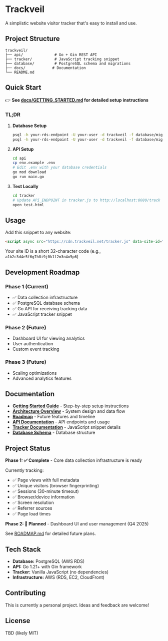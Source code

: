 # Trackveil

A simplistic website visitor tracker that's easy to install and use.

## Project Structure

```
trackveil/
├── api/              # Go + Gin REST API
├── tracker/          # JavaScript tracking snippet
├── database/         # PostgreSQL schema and migrations
├── docs/            # Documentation
└── README.md
```

## Quick Start

👉 **See [docs/GETTING_STARTED.md](docs/GETTING_STARTED.md) for detailed setup instructions**

### TL;DR

1. **Database Setup**
   ```bash
   psql -h your-rds-endpoint -U your-user -d trackveil -f database/migrations/001_initial_schema.sql
   psql -h your-rds-endpoint -U your-user -d trackveil -f database/migrations/002_seed_test_data.sql
   ```

2. **API Setup**
   ```bash
   cd api
   cp env.example .env
   # Edit .env with your database credentials
   go mod download
   go run main.go
   ```

3. **Test Locally**
   ```bash
   cd tracker
   # Update API_ENDPOINT in tracker.js to http://localhost:8080/track
   open test.html
   ```

## Usage

Add this snippet to any website:

```html
<script async src="https://cdn.trackveil.net/tracker.js" data-site-id="YOUR_SITE_ID"></script>
```

Your site ID is a short 32-character code (e.g., `a1b2c3d4e5f6g7h8i9j0k1l2m3n4o5p6`)

## Development Roadmap

### Phase 1 (Current)
- ✅ Data collection infrastructure
- ✅ PostgreSQL database schema
- ✅ Go API for receiving tracking data
- ✅ JavaScript tracker snippet

### Phase 2 (Future)
- Dashboard UI for viewing analytics
- User authentication
- Custom event tracking

### Phase 3 (Future)
- Scaling optimizations
- Advanced analytics features

## Documentation

- **[Getting Started Guide](docs/GETTING_STARTED.md)** - Step-by-step setup instructions
- **[Architecture Overview](docs/ARCHITECTURE.md)** - System design and data flow
- **[Roadmap](docs/ROADMAP.md)** - Future features and timeline
- **[API Documentation](api/README.md)** - API endpoints and usage
- **[Tracker Documentation](tracker/README.md)** - JavaScript snippet details
- **[Database Schema](database/README.md)** - Database structure

## Project Status

**Phase 1: ✅ Complete** - Core data collection infrastructure is ready

Currently tracking:
- ✅ Page views with full metadata
- ✅ Unique visitors (browser fingerprinting)
- ✅ Sessions (30-minute timeout)
- ✅ Browser/device information
- ✅ Screen resolution
- ✅ Referrer sources
- ✅ Page load times

**Phase 2: 🚧 Planned** - Dashboard UI and user management (Q4 2025)

See [ROADMAP.md](docs/ROADMAP.md) for detailed future plans.

## Tech Stack

- **Database:** PostgreSQL (AWS RDS)
- **API:** Go 1.21+ with Gin framework
- **Tracker:** Vanilla JavaScript (no dependencies)
- **Infrastructure:** AWS (RDS, EC2, CloudFront)

## Contributing

This is currently a personal project. Ideas and feedback are welcome!

## License

TBD (likely MIT)

